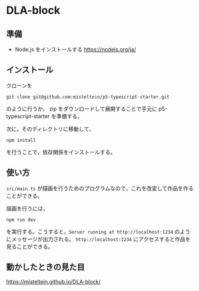 # DLA-block

## 準備

- Node.js をインストールする https://nodejs.org/ja/

## インストール

クローンを
```
git clone git@github.com:misteltein/p5-typescript-starter.git
```
のように行うか， zip をダウンロードして展開することで手元に p5-typescript-starter を準備する。

次に，そのディレクトリに移動して，
```
npm install
```
を行うことで，依存関係をインストールする。

## 使い方

`src/main.ts` が描画を行うためのプログラムなので，これを改変して作品を作ることができる。

描画を行うには，

```
npm run dev
```

を実行する。こうすると，`Server running at http://localhost:1234` のようにメッセージが出力される。
`http://localhost:1234` にアクセスすると作品を見ることができる。

## 動かしたときの見た目

https://misteltein.github.io/DLA-block/
